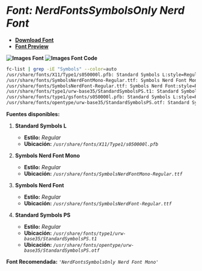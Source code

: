 <!-- Autor: Daniel Benjamin Perez Morales -->
<!-- GitHub: https://github.com/DanielBenjaminPerezMoralesDev13 -->
<!-- GitLab: https://gitlab.com/DanielBenjaminPerezMoralesDev13 -->
<!-- Correo electrónico: danielperezdev@proton.me -->

# ***Font: NerdFontsSymbolsOnly Nerd Font***

- **[Download Font](https://github.com/ryanoasis/nerd-fonts/releases/download/v3.2.1/NerdFontsSymbolsOnly.zip "https://github.com/ryanoasis/nerd-fonts/releases/download/v3.2.1/NerdFontsSymbolsOnly.zip")**
- **[Font Preview](https://www.programmingfonts.org/#space "https://www.programmingfonts.org/#space")**

**![Images Font](../../Fonts/NerdFontsSymbolsOnly%20Nerd%20Font.png "Fonts/NerdFontsSymbolsOnly Nerd Font.png")**
**![Images Font Code](../../Font%20Images%20Code/NerdFontsSymbolsOnly%20Nerd%20Font%20Code.png "Font Images Code/NerdFontsSymbolsOnly Nerd Font Code.png")**

```bash
fc-list | grep -iE "Symbols" --color=auto
/usr/share/fonts/X11/Type1/s050000l.pfb: Standard Symbols L:style=Regular
/usr/share/fonts/SymbolsNerdFontMono-Regular.ttf: Symbols Nerd Font Mono:style=Regular
/usr/share/fonts/SymbolsNerdFont-Regular.ttf: Symbols Nerd Font:style=Regular
/usr/share/fonts/type1/urw-base35/StandardSymbolsPS.t1: Standard Symbols PS:style=Regular
/usr/share/fonts/type1/gsfonts/s050000l.pfb: Standard Symbols L:style=Regular
/usr/share/fonts/opentype/urw-base35/StandardSymbolsPS.otf: Standard Symbols PS:style=Regular
```

**Fuentes disponibles:**

1. **Standard Symbols L**
   - **Estilo:** *Regular*
   - **Ubicación:** *`/usr/share/fonts/X11/Type1/s050000l.pfb`*

2. **Symbols Nerd Font Mono**
   - **Estilo:** *Regular*
   - **Ubicación:** *`/usr/share/fonts/SymbolsNerdFontMono-Regular.ttf`*

3. **Symbols Nerd Font**
   - **Estilo:** *Regular*
   - **Ubicación:** *`/usr/share/fonts/SymbolsNerdFont-Regular.ttf`*

4. **Standard Symbols PS**
   - **Estilo:** *Regular*
   - **Ubicación:** *`/usr/share/fonts/type1/urw-base35/StandardSymbolsPS.t1`*
   - **Ubicación:** *`/usr/share/fonts/opentype/urw-base35/StandardSymbolsPS.otf`*

**Font Recomendada:** *`'NerdFontsSymbolsOnly Nerd Font Mono'`*
